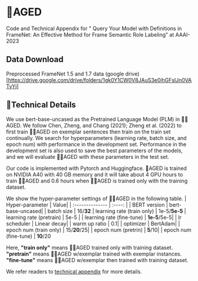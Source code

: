 # 🎅AGED
Code and Technical Appendix for " Query Your Model with Definitions in FrameNet: An Effective Method for Frame Semantic Role Labeling" at AAAI-2023

## Data Download
Preprocessed FrameNet 1.5 and 1.7 data (google drive) [https://drive.google.com/drive/folders/1gk0Y1CW0V8JAuS3e0ihGFslJn0VATyYj]

## 🤖Technical Details

We use bert-base-uncased as the Pretrained Language
Model (PLM) in 🎅🏻AGED. We follow Chen, Zheng, and
Chang (2021); Zheng et al. (2022) to first train 🎅🏻AGED on exemplar sentences then train on the train set continually. We
search for hyperparameters (learning rate, batch size, and
epoch num) with performance in the development set. Performance
in the development set is also used to save the best
parameters of the models, and we will evaluate 🎅🏻AGED with
these parameters in the test set.

Our code is implemented with Pytorch and
Huggingface. 🎅AGED is trained on NVIDIA A40
with 40 GB memory and it will take about 4 GPU hours to
train 🎅🏻AGED and 0.6 hours when 🎅🏻AGED is trained only with
the training dataset. 

We show the hyper-parameter settings of 🎅🏻AGED in the following table.
| Hyper-parameter | Value|
| :--------------  | :----: |
| BERT version    | bert-base-uncased|
| batch size      | 16/<b>32</b>
| learning rate (train only) | 1e-5/<b>5e-5</b>
| learning rate (pretrain) | 5e-5 |
| learning rate (fine-tune) | <b>1e-5</b>/5e-5|
| lr scheduler    | Linear decay|
| warm up ratio   | 0.1|
| optimizer       | BertAdam|
| epoch num (train only) | 15/<b>20</b>/25|
| epoch num (pretrin) | <b>5</b>/10|
| epoch num (fine-tune) | <b>10</b>/20

Here, <b>"train only"</b> means 🎅🏻AGED trained only with training dataset. <b>"pretrain"</b> means 🎅🏻AGED w/exemplar trained with exemplar instances. <b>"fine-tune"</b> means 🎅🏻AGED w/exemplar then trained with training dataset.

We refer readers to [technical appendix](technical_appendix_8034.pdf) for more details.
